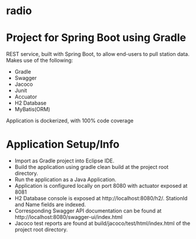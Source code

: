 # radio
# Project for Spring Boot using Gradle

REST service, built with Spring Boot, to allow end-users to pull station data. Makes use of the following:

 - Gradle
 - Swagger
 - Jacoco
 - Junit
 - Accuator
 - H2 Database
 - MyBatis(ORM)

Application is dockerized, with 100% code coverage

# Application Setup/Info

-   Import as Gradle project into Eclipse IDE.
-   Build the application using gradle clean build at the project root directory.
-   Run the application as a Java Application.
-   Application is configured locally on port 8080 with actuator exposed at 8081
-   H2 Database console is exposed at http://localhost:8080/h2/. StationId and Name fields are indexed.
-   Corresponding Swagger API documentation can be found at  http://localhost:8080/swagger-ui/index.html
-   Jacoco test reports are found at build/jacoco/test/html/index.html of the project root directory.
